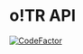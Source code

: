 # o!TR API
[![CodeFactor](https://www.codefactor.io/repository/github/hburn7/otr-api/badge?s=382af0f57183ebbc8d658da42ca70cb5450cc4e8)](https://www.codefactor.io/repository/github/hburn7/otr-api)